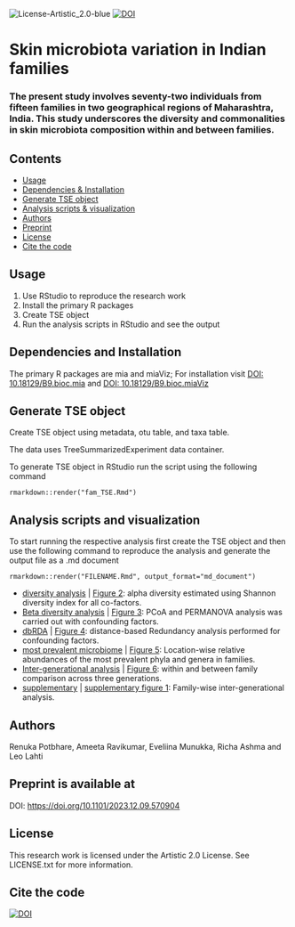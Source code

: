 ![License-Artistic_2.0-blue](https://img.shields.io/badge/License-Artistic_2.0-blue) [![DOI](https://zenodo.org/badge/372873715.svg)](https://zenodo.org/doi/10.5281/zenodo.10297062) 

# Skin microbiota variation in Indian families
### The present study involves seventy-two individuals from fifteen families in two geographical regions of Maharashtra, India. This study underscores the diversity and commonalities in skin microbiota composition within and between families. ###

## Contents
* [Usage](#usage)
* [Dependencies & Installation](#dependencies-and-installation)
* [Generate TSE object](#generate-tse-object)
* [Analysis scripts & visualization](#analysis-scripts-and-visualization)
* [Authors](#Authors)
* [Preprint](#DOI)
* [License](#License)
* [Cite the code](#cite-the-code)

## Usage
1. Use RStudio to reproduce the research work
2. Install the primary R packages
3. Create TSE object
4. Run the analysis scripts in RStudio and see the output

## Dependencies and Installation
The primary R packages are mia and miaViz;
 For installation visit [DOI: 10.18129/B9.bioc.mia](https://www.bioconductor.org/packages/release/bioc/html/mia.html) and [DOI: 10.18129/B9.bioc.miaViz](https://www.bioconductor.org/packages/release/bioc/html/miaViz.html)


## Generate TSE object
Create TSE object using metadata, otu table, and taxa table. 

The data uses TreeSummarizedExperiment data container. 

To generate TSE object in RStudio run the script using the following command  
```
rmarkdown::render("fam_TSE.Rmd")
```
 
## Analysis scripts and visualization
To start running the respective analysis first create the TSE object and then use the following command to reproduce the analysis and generate the output file as a .md document 

```
rmarkdown::render("FILENAME.Rmd", output_format="md_document")
```

- [diversity analysis](diversity(alpha,beta).Rmd) | [Figure 2](diversity(alpha,beta).md): alpha diversity estimated using Shannon diversity index for all co-factors. 
- [Beta diversity analysis](tse_beta.Rmd) | [Figure 3](tse_beta.md): PCoA and PERMANOVA analysis was carried out with confounding factors.
- [dbRDA](RDA.Rmd) | [Figure 4](RDA.md): distance-based Redundancy analysis performed for confounding factors.
- [most prevalent microbiome](tse_core.Rmd) | [Figure 5](tse_core.md): Location-wise relative abundances of the most prevalent phyla and genera in families.
- [Inter-generational analysis](Intergeneration_analysis.Rmd) | [Figure 6](Intergeneration_analysis.md): within and between family comparison across three generations.
- [supplementary](supplementary.Rmd) | [supplementary figure 1](supplementary.md): Family-wise inter-generational analysis.

## Authors
Renuka Potbhare, Ameeta Ravikumar, Eveliina Munukka, Richa Ashma and Leo Lahti

## Preprint is available at
DOI: https://doi.org/10.1101/2023.12.09.570904

## License
This research work is licensed under the Artistic 2.0 License. See LICENSE.txt for more information.

## Cite the code
[![DOI](https://zenodo.org/badge/372873715.svg)](https://zenodo.org/doi/10.5281/zenodo.10297062)
